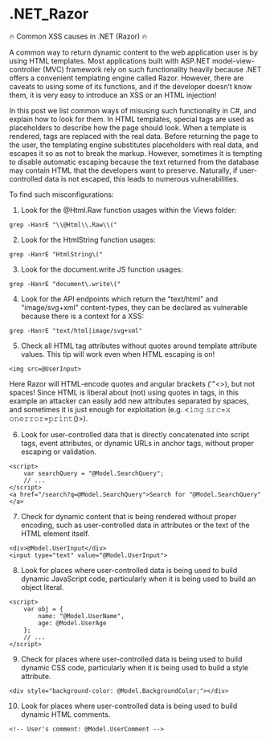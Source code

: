 # .NET_Razor

🔥 Common XSS causes in .NET (Razor) 🔥

A common way to return dynamic content to the web application user is by using HTML templates. Most applications built with ASP.NET model-view-controller (MVC) framework rely on such functionality heavily because .NET offers a convenient templating engine called Razor. However, there are caveats to using some of its functions, and if the developer doesn’t know them, it is very easy to introduce an XSS or an HTML injection! 

In this post we list common ways of misusing such functionality in C#, and explain how to look for them. In HTML templates, special tags are used as placeholders to describe how the page should look. When a template is rendered, tags are replaced with the real data. Before returning the page to the user, the templating engine substitutes placeholders with real data, and escapes it so as not to break the markup. However, sometimes it is tempting to disable automatic escaping because the text returned from the database may contain HTML that the developers want to preserve. Naturally, if user-controlled data is not escaped, this leads to numerous vulnerabilities.

To find such misconfigurations:

1. Look for the @Html.Raw function usages within the Views folder:
```
𝚐𝚛𝚎𝚙 -𝙷𝚊𝚗𝚛𝙴 "\\@𝙷𝚝𝚖𝚕\\.𝚁𝚊𝚠\\("
```
2. Look for the HtmlString function usages:
```
𝚐𝚛𝚎𝚙 -𝙷𝚊𝚗𝚛𝙴 "𝙷𝚝𝚖𝚕𝚂𝚝𝚛𝚒𝚗𝚐\("
```
3. Look for the document.write JS function usages:
```
𝚐𝚛𝚎𝚙 -𝙷𝚊𝚗𝚛𝙴 "𝚍𝚘𝚌𝚞𝚖𝚎𝚗𝚝\.𝚠𝚛𝚒𝚝𝚎\("
```
4. Look for the API endpoints which return the "text/html" and "image/svg+xml" content-types, they can be declared as vulnerable because there is a context for a XSS: 
```
𝚐𝚛𝚎𝚙 -𝙷𝚊𝚗𝚛𝙴 "𝚝𝚎𝚡𝚝/𝚑𝚝𝚖𝚕|𝚒𝚖𝚊𝚐𝚎/𝚜𝚟𝚐+𝚡𝚖𝚕"
```
5. Check all HTML tag attributes without quotes around template attribute values. This tip will work even when HTML escaping is on! 
```
<𝚒𝚖𝚐 𝚜𝚛𝚌=@𝚄𝚜𝚎𝚛𝙸𝚗𝚙𝚞𝚝>
```
Here Razor will HTML-encode quotes and angular brackets ('"<>), but not spaces! Since HTML is liberal about (not) using quotes in tags, in this example an attacker can easily add new attributes separated by spaces, and sometimes it is just enough for exploitation (e.g. <𝚒𝚖𝚐 𝚜𝚛𝚌=𝚡 𝚘𝚗𝚎𝚛𝚛𝚘𝚛=𝚙𝚛𝚒𝚗𝚝()>). 

6. Look for user-controlled data that is directly concatenated into script tags, event attributes, or dynamic URLs in anchor tags, without proper escaping or validation.

```
<script>
    var searchQuery = "@Model.SearchQuery";
    // ...
</script>
<a href="/search?q=@Model.SearchQuery">Search for "@Model.SearchQuery"</a>
```

7. Check for dynamic content that is being rendered without proper encoding, such as user-controlled data in attributes or the text of the HTML element itself.

```
<div>@Model.UserInput</div>
<input type="text" value="@Model.UserInput">
```

8. Look for places where user-controlled data is being used to build dynamic JavaScript code, particularly when it is being used to build an object literal.
```
<script>
    var obj = {
        name: "@Model.UserName",
        age: @Model.UserAge
    };
    // ...
</script>
```

9. Check for places where user-controlled data is being used to build dynamic CSS code, particularly when it is being used to build a style attribute.
```
<div style="background-color: @Model.BackgroundColor;"></div>
```

10. Look for places where user-controlled data is being used to build dynamic HTML comments.
```
<!-- User's comment: @Model.UserComment -->
```
